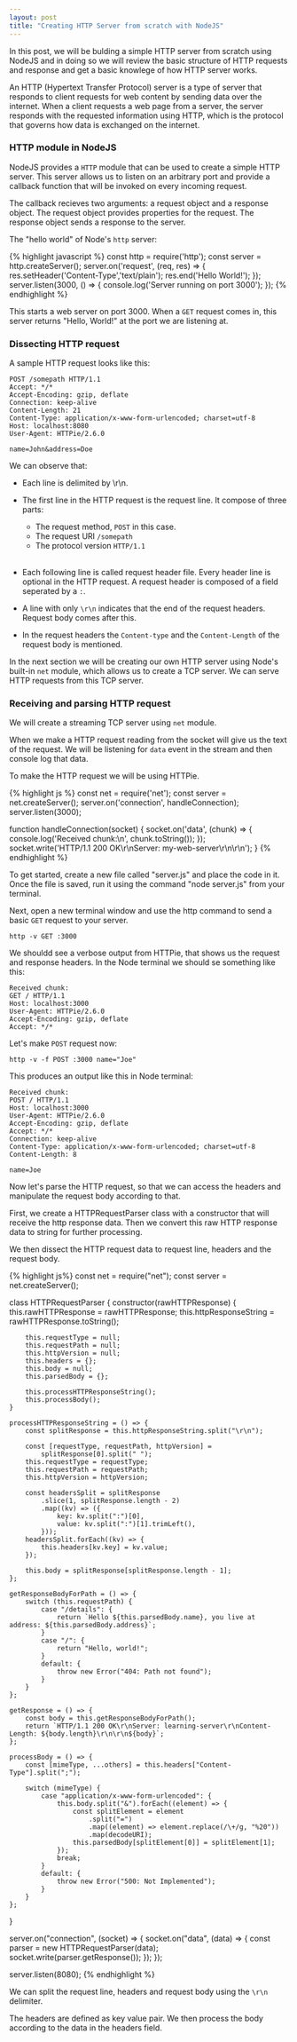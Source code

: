 ```yaml
---
layout: post
title: "Creating HTTP Server from scratch with NodeJS"
---
```


In this post, we will be bulding a simple HTTP server from scratch using NodeJS and in doing so we will review the basic structure of HTTP requests and response and get a basic knowlege of how HTTP server works.

An HTTP (Hypertext Transfer Protocol) server is a type of server that responds to client requests for web content by sending data over the internet. When a client requests a web page from a server, the server responds with the requested information using HTTP, which is the protocol that governs how data is exchanged on the internet.

<h3>HTTP module in NodeJS</h3>

NodeJS provides a `HTTP` module that can be used to create a simple HTTP server. This server allows us to listen on an arbitrary port and provide a callback function that will be invoked on every incoming request.

The callback recieves two arguments: a request object and a response object. The request object provides properties for the request. The response object sends a response to the server.

The "hello world" of Node's `http` server:

{% highlight javascript %}
const http = require('http');
const server = http.createServer();
    server.on('request', (req, res) => {
    res.setHeader('Content-Type','text/plain');
    res.end('Hello World!');
});
server.listen(3000, () => {
  console.log('Server running on port 3000');
});
{% endhighlight %}

This starts a web server on port 3000. When a `GET` request comes in, this server returns "Hello, World!" at the port we are listening at.

<h3>Dissecting HTTP request</h3>

A sample HTTP request looks like this:

```
POST /somepath HTTP/1.1
Accept: */*
Accept-Encoding: gzip, deflate
Connection: keep-alive
Content-Length: 21
Content-Type: application/x-www-form-urlencoded; charset=utf-8
Host: localhost:8080
User-Agent: HTTPie/2.6.0

name=John&address=Doe
```

We can observe that:

- Each line is delimited by \r\n.

- The first line in the HTTP request is the request line. It compose of three parts:


  - The request method, `POST` in this case.
  - The request URI `/somepath`
  - The protocol version `HTTP/1.1`

  <br />
- Each following line is called request header file. Every header line is optional in the HTTP request. A request header is composed of a field seperated by a `:`.

- A line with only `\r\n` indicates that the end of the request headers. Request body comes after this.

- In the request headers the `Content-type` and the `Content-Length` of the request body is mentioned.

In the next section we will be creating our own HTTP server using Node's built-in `net` module, which allows us to create a TCP server. We can serve HTTP requests from this TCP server.

<h3>Receiving and parsing HTTP request</h3>

We will create a streaming TCP server using `net` module.

When we make a HTTP request reading from the socket will give us the text of the request. We will be listening for `data` event in the stream and then console log that data.

To make the HTTP request we will be using HTTPie.

{% highlight js %}
const net = require('net');
const server = net.createServer();
server.on('connection', handleConnection);
server.listen(3000);

function handleConnection(socket) {
  socket.on('data', (chunk) => {
    console.log('Received chunk:\n', chunk.toString());
  });
  socket.write('HTTP/1.1 200 OK\r\nServer: my-web-server\r\n\r\n');
}
{% endhighlight %}

To get started, create a new file called "server.js" and place the code in it. Once the file is saved, run it using the command "node server.js" from your terminal.

Next, open a new terminal window and use the http command to send a basic `GET` request to your server.

```
http -v GET :3000
```
We shouldd see a verbose output from HTTPie, that shows us the request and response headers. In the Node terminal we should se something like this:
```
Received chunk:
GET / HTTP/1.1
Host: localhost:3000
User-Agent: HTTPie/2.6.0
Accept-Encoding: gzip, deflate
Accept: */*
```
Let's make `POST` request now:

```
http -v -f POST :3000 name="Joe"
```

This produces an output like this in Node terminal:

```
Received chunk:
POST / HTTP/1.1
Host: localhost:3000
User-Agent: HTTPie/2.6.0
Accept-Encoding: gzip, deflate
Accept: */*
Connection: keep-alive
Content-Type: application/x-www-form-urlencoded; charset=utf-8
Content-Length: 8

name=Joe
```

Now let's parse the HTTP request, so that we can access the headers and manipulate the request body according to that. 

First, we create a HTTPRequestParser class with a constructor that will receive the http response data. Then we convert this raw HTTP response data to string for further processing. 

We then dissect the HTTP request data to request line, headers and the request body.

{% highlight js%}
const net = require("net");
const server = net.createServer();

class HTTPRequestParser {
    constructor(rawHTTPResponse) {
        this.rawHTTPResponse = rawHTTPResponse;
        this.httpResponseString = rawHTTPResponse.toString();

        this.requestType = null;
        this.requestPath = null;
        this.httpVersion = null;
        this.headers = {};
        this.body = null;
        this.parsedBody = {};

        this.processHTTPResponseString();
        this.processBody();
    }

    processHTTPResponseString = () => {
        const splitResponse = this.httpResponseString.split("\r\n");

        const [requestType, requestPath, httpVersion] =
            splitResponse[0].split(" ");
        this.requestType = requestType;
        this.requestPath = requestPath;
        this.httpVersion = httpVersion;

        const headersSplit = splitResponse
            .slice(1, splitResponse.length - 2)
            .map((kv) => ({
                key: kv.split(":")[0],
                value: kv.split(":")[1].trimLeft(),
            }));
        headersSplit.forEach((kv) => {
            this.headers[kv.key] = kv.value;
        });

        this.body = splitResponse[splitResponse.length - 1];
    };

    getResponseBodyForPath = () => {
        switch (this.requestPath) {
            case "/details": {
                return `Hello ${this.parsedBody.name}, you live at address: ${this.parsedBody.address}`;
            }
            case "/": {
                return "Hello, world!";
            }
            default: {
                throw new Error("404: Path not found");
            }
        }
    };

    getResponse = () => {
        const body = this.getResponseBodyForPath();
        return `HTTP/1.1 200 OK\r\nServer: learning-server\r\nContent-Length: ${body.length}\r\n\r\n${body}`;
    };

    processBody = () => {
        const [mimeType, ...others] = this.headers["Content-Type"].split(";");

        switch (mimeType) {
            case "application/x-www-form-urlencoded": {
                this.body.split("&").forEach((element) => {
                    const splitElement = element
                        .split("=")
                        .map((element) => element.replace(/\+/g, "%20"))
                        .map(decodeURI);
                    this.parsedBody[splitElement[0]] = splitElement[1];
                });
                break;
            }
            default: {
                throw new Error("500: Not Implemented");
            }
        }
    };
}

server.on("connection", (socket) => {
    socket.on("data", (data) => {
        const parser = new HTTPRequestParser(data);
        socket.write(parser.getResponse());
    });
});

server.listen(8080);
{% endhighlight %}

We can split the request line, headers and request body using the `\r\n` delimiter.

The headers are defined as key value pair. We then process the body according to the data in the headers field.